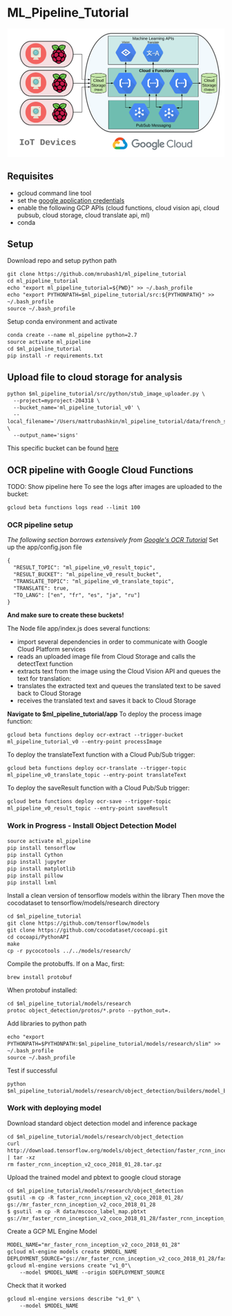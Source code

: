# ML_Pipeline_Tutorial
![Pipeline](https://github.com/mrubash1/ml_pipeline_tutorial/blob/master/content/ml_pipeline.png)

## Requisites
- gcloud command line tool
- set the [google application credentials](https://cloud.google.com/docs/authentication/getting-started)
- enable the following GCP APIs (cloud functions, cloud vision api, cloud pubsub, cloud storage, cloud translate api, ml)
- conda

## Setup 
Download repo and setup python path
```
git clone https://github.com/mrubash1/ml_pipeline_tutorial
cd ml_pipeline_tutorial
echo "export ml_pipeline_tutorial=${PWD}" >> ~/.bash_profile
echo "export PYTHONPATH=$ml_pipeline_tutorial/src:${PYTHONPATH}" >> ~/.bash_profile
source ~/.bash_profile
```
Setup conda environment and activate
```
conda create --name ml_pipeline python=2.7
source activate ml_pipeline
cd $ml_pipeline_tutorial
pip install -r requirements.txt
```

## Upload file to cloud storage for analysis
```
python $ml_pipeline_tutorial/src/python/stub_image_uploader.py \
  --project=myproject-204318 \
  --bucket_name='ml_pipeline_tutorial_v0' \
  --local_filename='/Users/mattrubashkin/ml_pipeline_tutorial/data/french_sign.jpg' \
  --output_name='signs'
```
This specific bucket can be found [here](https://console.cloud.google.com/storage/browser/ml_pipeline_tutorial_v0?project=myproject-204318)

## OCR pipeline with Google Cloud Functions 
TODO: Show pipeline here
To see the logs after images are uploaded to the bucket:
```
gcloud beta functions logs read --limit 100
```

### OCR pipeline setup
_The following section borrows extensively from [Google's OCR Tutorial](https://cloud.google.com/functions/docs/tutorials/ocr)_
Set up the app/config.json file
```
{
  "RESULT_TOPIC": "ml_pipeline_v0_result_topic",
  "RESULT_BUCKET": "ml_pipeline_v0_result_bucket",
  "TRANSLATE_TOPIC": "ml_pipeline_v0_translate_topic",
  "TRANSLATE": true,
  "TO_LANG": ["en", "fr", "es", "ja", "ru"]
}
```
**And make sure to create these buckets!**

The Node file app/index.js does several functions:
- import several dependencies in order to communicate with Google Cloud Platform services
- reads an uploaded image file from Cloud Storage and calls the detectText function
- extracts text from the image using the Cloud Vision API and queues the text for translation:
- translates the extracted text and queues the translated text to be saved back to Cloud Storage
- receives the translated text and saves it back to Cloud Storage

**Navigate to $ml_pipeline_tutorial/app**
To deploy the process image function:
```
gcloud beta functions deploy ocr-extract --trigger-bucket ml_pipeline_tutorial_v0 --entry-point processImage
```
To deploy the translateText function with a Cloud Pub/Sub trigger:
```
gcloud beta functions deploy ocr-translate --trigger-topic ml_pipeline_v0_translate_topic --entry-point translateText
```
To deploy the saveResult function with a Cloud Pub/Sub trigger:
```
gcloud beta functions deploy ocr-save --trigger-topic ml_pipeline_v0_result_topic --entry-point saveResult

```

### Work in Progress - Install Object Detection Model
```
source activate ml_pipeline
pip install tensorflow
pip install Cython
pip install jupyter
pip install matplotlib
pip install pillow
pip install lxml
```
Install a clean version of tensorflow models within the library
Then move the cocodataset to tensorflow/models/research directory
```
cd $ml_pipeline_tutorial
git clone https://github.com/tensorflow/models
git clone https://github.com/cocodataset/cocoapi.git
cd cocoapi/PythonAPI
make
cp -r pycocotools ../../models/research/
```
Compile the protobuffs. If on a Mac, first:
```
brew install protobuf
```
When protobuf installed:
```
cd $ml_pipeline_tutorial/models/research
protoc object_detection/protos/*.proto --python_out=.
```
Add libraries to python path
```
echo "export PYTHONPATH=$PYTHONPATH:$ml_pipeline_tutorial/models/research/slim" >> ~/.bash_profile
source ~/.bash_profile
```
Test if successful
```
python $ml_pipeline_tutorial/models/research/object_detection/builders/model_builder_test.py
```

### Work with deploying model
Download standard object detection model and inference package
```
cd $ml_pipeline_tutorial/models/research/object_detection
curl http://download.tensorflow.org/models/object_detection/faster_rcnn_inception_v2_coco_2018_01_28.tar.gz | tar -xz
rm faster_rcnn_inception_v2_coco_2018_01_28.tar.gz
```
Upload the trained model and pbtext to google cloud storage
```
cd $ml_pipeline_tutorial/models/research/object_detection
gsutil -m cp -R faster_rcnn_inception_v2_coco_2018_01_28/  gs://mr_faster_rcnn_inception_v2_coco_2018_01_28
$ gsutil -m cp -R data/mscoco_label_map.pbtxt  gs://mr_faster_rcnn_inception_v2_coco_2018_01_28/faster_rcnn_inception_v2_coco_2018_01_28/saved_model.pbtxt
```
Create a GCP ML Engine Model
```
MODEL_NAME="mr_faster_rcnn_inception_v2_coco_2018_01_28"
gcloud ml-engine models create $MODEL_NAME
DEPLOYMENT_SOURCE="gs://mr_faster_rcnn_inception_v2_coco_2018_01_28/faster_rcnn_inception_v2_coco_2018_01_28/saved_model"
gcloud ml-engine versions create "v1_0"\
    --model $MODEL_NAME --origin $DEPLOYMENT_SOURCE
```
Check that it worked
```
gcloud ml-engine versions describe "v1_0" \
    --model $MODEL_NAME
```
